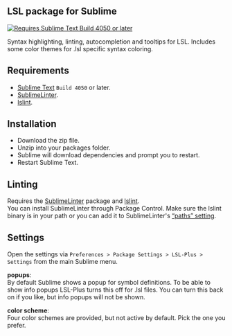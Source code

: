 ## LSL package for Sublime
[![Requires Sublime Text Build 4050 or later](https://img.shields.io/badge/Sublime%20Text-%3E%3D4050-orange.svg?style=flat-square)](https://www.sublimetext.com)

Syntax highlighting, linting, autocompletion and tooltips for LSL. Includes some color themes for .lsl specific syntax coloring.

## Requirements  
* [Sublime Text](https://www.sublimetext.com) `Build 4050` or later.
* [SublimeLinter](https://github.com/sublimelinter/sublimelinter).
* [lslint](https://github.com/Makopo/lslint).  

## Installation  
- Download the zip file.
- Unzip into your packages folder.
- Sublime will download dependencies and prompt you to restart.
- Restart Sublime Text.

## Linting  
Requires the [SublimeLinter](https://github.com/SublimeLinter/SublimeLinter) package and [lslint](https://github.com/Makopo/lslint).  
You can install SublimeLinter through Package Control.
Make sure the lslint binary is in your path or you can add it to SublimeLinter's  [“paths” setting](http://www.sublimelinter.com/en/stable/troubleshooting.html#adding-to-the-paths-setting).


## Settings  
Open the settings via `Preferences > Package Settings > LSL-Plus > Settings` from the main Sublime menu.

**popups**:  
By default Sublime shows a popup for symbol definitions. To be able to show info popups LSL-Plus turns this off for .lsl files.  You can turn this back on if you like, but info popups will not be shown.

**color scheme**:  
Four color schemes are provided, but not active by default. Pick the one you prefer.
